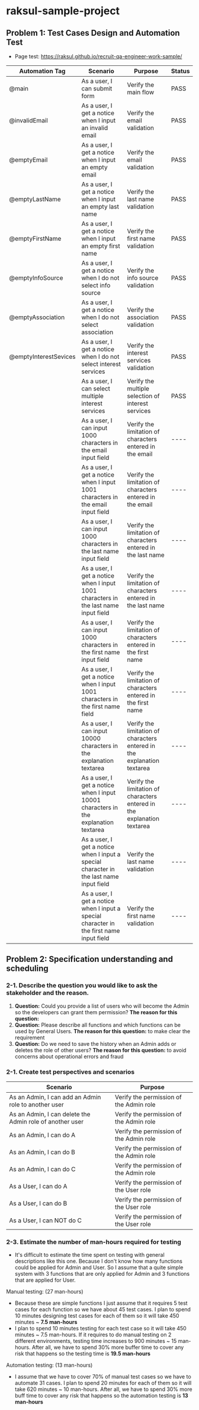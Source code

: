 # raksul-sample-project

## Problem 1: Test Cases Design and Automation Test 
- Page test: https://raksul.github.io/recruit-qa-engineer-work-sample/

| Automation Tag        | Scenario                                                                                 | Purpose                                                                 | Status |
| --------------------- | ---------------------------------------------------------------------------------------- | ----------------------------------------------------------------------- | ------ |
| @main                 | As a user, I can submit form                                                             | Verify the main flow                                                    | PASS   |
| @invalidEmail         | As a user, I get a notice when I input an invalid email                                  | Verify the email validation                                             | PASS   |
| @emptyEmail           | As a user, I get a notice when I input an empty email                                    | Verify the email validation                                             | PASS   |
| @emptyLastName        | As a user, I get a notice when I input an empty last name                                | Verify the last name validation                                         | PASS   |
| @emptyFirstName       | As a user, I get a notice when I input an empty first name                               | Verify the first name validation                                        | PASS   |
| @emptyInfoSource      | As a user, I get a notice when I do not select info source                               | Verify the info source validation                                       | PASS   |
| @emptyAssociation     | As a user, I get a notice when I do not select association                               | Verify the association validation                                       | PASS   |
| @emptyInterestSevices | As a user, I get a notice when I do not select interest services                         | Verify the interest services validation                                 | PASS   |
|                       | As a user, I can select multiple interest services                                       | Verify the multiple selection of interest services                      | PASS   |
|                       | As a user, I can input 1000 characters in the email input field                          | Verify the limitation of characters entered in the email                | ----   |
|                       | As a user, I get a notice when I input 1001 characters in the email input field          | Verify the limitation of characters entered in the email                | ----   |
|                       | As a user, I can input 1000 characters in the last name input field                      | Verify the limitation of characters entered in the last name            | ----   |
|                       | As a user, I get a notice when I input 1001 characters in the last name input field      | Verify the limitation of characters entered in the last name            | ----   |
|                       | As a user, I can input 1000 characters in the first name input field                     | Verify the limitation of characters entered in the first name           | ----   |
|                       | As a user, I get a notice when I input 1001 characters in the first name field           | Verify the limitation of characters entered in the first name           | ----   |
|                       | As a user, I can input 10000 characters in the explanation textarea                      | Verify the limitation of characters entered in the explanation textarea | ----   |
|                       | As a user, I get a notice when I input 10001 characters in the explanation textarea      | Verify the limitation of characters entered in the explanation textarea | ----   |
|                       | As a user, I get a notice when I input a special character in the last name input field  | Verify the last name validation                                         | ----   |
|                       | As a user, I get a notice when I input a special character in the first name input field | Verify the first name validation                                        | ----   |

## Problem 2: Specification understanding and scheduling

### 2-1. Describe the question you would like to ask the stakeholder and the reason.
1. **Question:** Could you provide a list of users who will become the Admin so the developers can grant them permission? **The reason for this question:** 
2. **Question:** Please describe all functions and which functions can be used by General Users. **The reason for this question:** to make clear the requirement
3. **Question:** Do we need to save the history when an Admin adds or deletes the role of other users? **The reason for this question:** to avoid concerns about operational errors and fraud

### 2-1. Create test perspectives and scenarios

| Scenario                                                 | Purpose                                 |
| -------------------------------------------------------- | --------------------------------------- |
| As an Admin, I can add an Admin role to another user     | Verify the permission of the Admin role |
| As an Admin, I can delete the Admin role of another user | Verify the permission of the Admin role |
| As an Admin, I can do A                                  | Verify the permission of the Admin role |
| As an Admin, I can do B                                  | Verify the permission of the Admin role |
| As an Admin, I can do C                                  | Verify the permission of the Admin role |
| As a User, I can do A                                    | Verify the permission of the User role  |
| As a User, I can do B                                    | Verify the permission of the User role  |
| As a User, I can NOT do C                                | Verify the permission of the User role  |

### 2-3. Estimate the number of man-hours required for testing
- It's difficult to estimate the time spent on testing with general descriptions like this one. Because I don't know how many functions could be applied for Admin and User. So I assume that a quite simple system with 3 functions that are only applied for Admin and 3 functions that are applied for User.

Manual testing: (27 man-hours)
- Because these are simple functions I just assume that it requires 5 test cases for each function so we have about 45 test cases. I plan to spend 10 minutes designing test cases for each of them so it will take 450 minutes ~ **7.5 man-hours**
- I plan to spend 10 minutes testing for each test case so it will take 450 minutes ~ 7.5 man-hours. If it requires to do manual testing on 2 different environments, testing time increases to 900 minutes ~ 15 man-hours. After all, we have to spend 30% more buffer time to cover any risk that happens so the testing time is **19.5 man-hours**

Automation testing: (13 man-hours)
- I assume that we have to cover 70% of manual test cases so we have to automate 31 cases. I plan to spend 20 minutes for each of them so it will take 620 minutes ~ 10 man-hours. After all, we have to spend 30% more buff time to cover any risk that happens so the automation testing is **13 man-hours**
